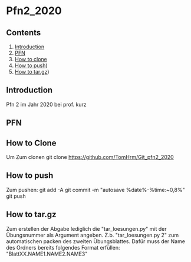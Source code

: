 # Pfn2_2020

## Contents
1. [Introduction](#Einführung)
2. [PFN](#Pfn)
3. [How to clone](#How_to_Clone)
4. [How to push](#How_to_push))
5. [How to tar.gz](#How_to_Abgabe_fertig_machen))

## Introduction
Pfn 2 im Jahr 2020 bei prof. kurz

## PFN

## How to Clone
Um Zum clonen git clone https://github.com/TomHrm/Git_pfn2_2020

## How to push

Zum pushen:
git add -A
git commit -m "autosave %date%-%time:~0,8%"
git push

## How to tar.gz

Zum erstellen der Abgabe lediglich die "tar_loesungen.py" mit der Übungsnummer als Argument angeben.
Z.b. 
"tar_loesungen.py 2"
zum automatischen packen des zweiten Übungsblattes.
Dafür muss der Name des Ordners bereits folgendes Format erfüllen:
"BlattXX.NAME1.NAME2.NAME3"
